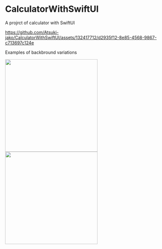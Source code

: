 # CalculatorWithSwiftUI
A projrct of calculator with SwiftUI

https://github.com/Atsuki-jako/CalculatorWithSwiftUI/assets/132417712/d2935f12-8e85-4568-9867-c713697c124e


Examples of backbround variations

<img width="300" src="https://github.com/Atsuki-jako/CalculatorWithSwiftUI/assets/132417712/6b8d8b07-5e36-40eb-b291-b069a557cde6">
<img width="300" src="https://github.com/Atsuki-jako/CalculatorWithSwiftUI/assets/132417712/ce515f6f-708b-487e-a107-19634acffa73">
